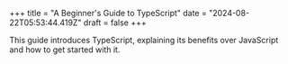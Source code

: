 +++
title = "A Beginner's Guide to TypeScript"
date = "2024-08-22T05:53:44.419Z"
draft = false
+++

  This guide introduces TypeScript, explaining its benefits over JavaScript and how to get started with it.
        